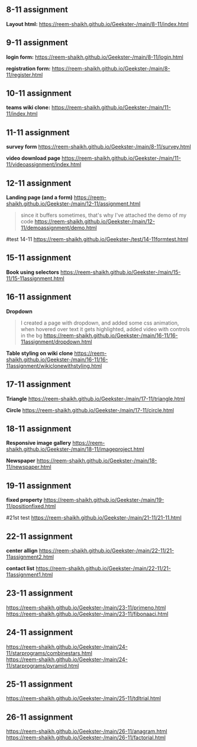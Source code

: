 


<!-- #assignment website prebootcamp:
>https://reem-shaikh.github.io/Geekster-/html/Foodapp.html/index.html -->

## 8-11 assignment
**Layout html:**
https://reem-shaikh.github.io/Geekster-/main/8-11/index.html


## 9-11 assignment
**login form:**
https://reem-shaikh.github.io/Geekster-/main/8-11/login.html


**registration form:**
https://reem-shaikh.github.io/Geekster-/main/8-11/register.html



## 10-11 assignment 
**teams wiki clone:**
https://reem-shaikh.github.io/Geekster-/main/11-11/index.html


## 11-11 assignment 

**survey form**
https://reem-shaikh.github.io/Geekster-/main/8-11/survey.html


**video download page**
https://reem-shaikh.github.io/Geekster-/main/11-11/videoassignment/index.html 



## 12-11 assignment
**Landing page (and a form)** 
https://reem-shaikh.github.io/Geekster-/main/12-11/assignment.html


>since it buffers sometimes, that's why I've attached the demo of my code
https://reem-shaikh.github.io/Geekster-/main/12-11/demoassignment/demo.html



#test 14-11
https://reem-shaikh.github.io/Geekster-/test/14-11formtest.html


## 15-11 assignment 
**Book using selectors**
https://reem-shaikh.github.io/Geekster-/main/15-11/15-11assignment.html


## 16-11 assignment
**Dropdown**
>I created a page with dropdown, and added some css animation, when hovered over text it gets highlighted, added video with controls in the bg
https://reem-shaikh.github.io/Geekster-/main/16-11/16-11assignment/dropdown.html


**Table styling on wiki clone**
https://reem-shaikh.github.io/Geekster-/main/16-11/16-11assignment/wikiclonewithstyling.html


## 17-11 assignment
**Triangle**
https://reem-shaikh.github.io/Geekster-/main/17-11/triangle.html

**Circle** 
https://reem-shaikh.github.io/Geekster-/main/17-11/circle.html


## 18-11 assignment
**Responsive image gallery** 
https://reem-shaikh.github.io/Geekster-/main/18-11/imageproject.html


**Newspaper**
https://reem-shaikh.github.io/Geekster-/main/18-11/newspaper.html


## 19-11 assignment 
**fixed property**
https://reem-shaikh.github.io/Geekster-/main/19-11/positionfixed.html

#21st test
https://reem-shaikh.github.io/Geekster-/main/21-11/21-11.html


## 22-11 assignment 
**center allign**
https://reem-shaikh.github.io/Geekster-/main/22-11/21-11assignment2.html

**contact list**
https://reem-shaikh.github.io/Geekster-/main/22-11/21-11assignment1.html

## 23-11 assignment 
https://reem-shaikh.github.io/Geekster-/main/23-11/primeno.html <br/>
https://reem-shaikh.github.io/Geekster-/main/23-11/fibonaaci.html

## 24-11 assignment
https://reem-shaikh.github.io/Geekster-/main/24-11/starprograms/combinestars.html <br/>
https://reem-shaikh.github.io/Geekster-/main/24-11/starprograms/pyramid.html

## 25-11 assignment 
https://reem-shaikh.github.io/Geekster-/main/25-11/tdltrial.html

## 26-11 assignment 
https://reem-shaikh.github.io/Geekster-/main/26-11/anagram.html <br />
https://reem-shaikh.github.io/Geekster-/main/26-11/factorial.html

<!--
test
https://reem-shaikh.github.io/Geekster-/test/28-11/factorial.html
https://reem-shaikh.github.io/Geekster-/test/28-11/fibonacci.html
https://reem-shaikh.github.io/Geekster-/test/28-11/largernum.html
https://reem-shaikh.github.io/Geekster-/test/28-11/odd_evensum.html
https://reem-shaikh.github.io/Geekster-/test/28-11/tablestill20.html

29th assignment 
https://reem-shaikh.github.io/Geekster-/main/29-11/revampedkbc.html

-->

<!-- micro dev tools: 
launch instance
got to live server: 127.0.0.1:5000/ which is the root and navigate to your file


(edge and vscode owned by microsoft) -->
